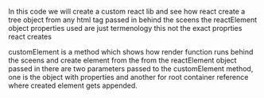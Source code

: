 In this code we will create a custom react lib 
and see how react create a tree object from any html tag passed in behind the sceens
the reactElement object properties used are just termenology this not the exact proprties react creates

customElement is a method which shows how render function runs behind the sceens
and create element from the from the reactElement object passed in
there are two parameters passed to the customElement method, one is the object with properties
and another for root container reference where created element gets appended.